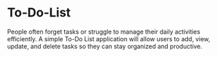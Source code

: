 # To-Do-List
People often forget tasks or struggle to manage their daily activities efficiently. A simple To-Do List application will allow users to add, view, update, and delete tasks so they can stay organized and productive.
